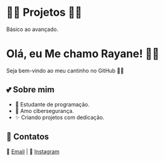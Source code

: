 # 🌸✨ Projetos 🌸✨
Básico ao avançado.

# Olá, eu Me chamo Rayane! 🌸✨
Seja bem-vindo ao meu cantinho no GitHub 💖🐰  

## 💕 Sobre mim
- 🎀 Estudante de programação.
- 🌸 Amo cibersegurança.
- ✨ Criando projetos com dedicação.

## 🌸 Contatos
📧 [Email](Ane:ane.devv@gmail.com) | 💖 [Instagram](https://instagram.com/seuusuario)

